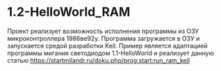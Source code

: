 # 1.2-HelloWorld_RAM

Проект реализует возможность исполнения программы из ОЗУ микроконтроллера 1986ве92у. Программа загружается в ОЗУ и запускается средой разработки Keil. Пример является адаптацией программы мигания светодиодом 1.1-HelloWorld и реализует данную статью https://startmilandr.ru/doku.php/prog:start:run_ram_keil


